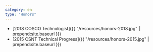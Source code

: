 ```yaml
---
category: en
type: "Honors"
---
```


+ [2018 COSCO Technologist]({{ "/resources/honors-2018.jpg" | prepend:site.baseurl }})
+ [2015 CSNT Technical Progress]({{ "/resources/honors-2015.jpg" | prepend:site.baseurl }})


